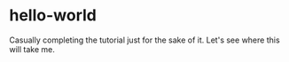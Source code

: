 # hello-world

Casually completing the tutorial just for the sake of it.
Let's see where this will take me.
